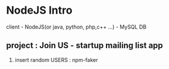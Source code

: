 # NodeJS Intro

client - NodeJS(or java, python, php,c++ ...) - MySQL DB

## project : Join US - startup mailing list app

1. insert random USERS : npm-faker 
